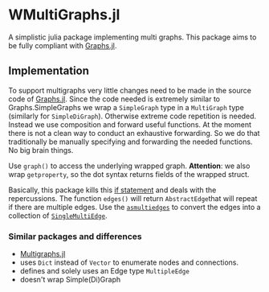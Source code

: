 # WMultiGraphs.jl

A simplistic julia package implementing multi graphs.
This package aims to be fully compliant with [Graphs.jl](https://github.com/JuliaGraphs/Graphs.jl).

## Implementation
To support multigraphs very little changes need to be made in the source code of [Graphs.jl](https://github.com/JuliaGraphs/Graphs.jl).
Since the code needed is extremely similar to Graphs.SimpleGraphs we wrap a `SimpleGraph` type in a `MultiGraph` type (similarly for `SimpleDiGraph`).
Otherwise extreme code repetition is needed.
Instead we use composition and forward useful functions.
At the moment there is not a clean way to conduct an exhaustive forwarding.
So we do that traditionally be manually specifying and forwarding the needed functions.
No big brain things.

Use `graph()` to access the underlying wrapped graph.
**Attention**: we also wrap `getproperty`, so the dot syntax returns fields of the wrapped struct.

Basically, this package kills this [if statement](https://github.com/JuliaGraphs/Graphs.jl/blob/c4360cfaca3936c3d3f784063ad312205cb4fdfe/src/SimpleGraphs/simplegraph.jl#L444) and deals with the repercussions.
The function `edges()` will return `AbstractEdge`that will repeat if there are multiple edges.
Use the [`asmultiedges`](@ref) to convert the edges into a collection of [`SingleMultiEdge`](@ref).

### Similar packages and differences
- [Multigraphs.jl](https://github.com/QuantumBFS/Multigraphs.jl)
 - uses `Dict` instead of `Vector` to enumerate nodes and connections.
 - defines and solely uses an Edge type `MultipleEdge`
 - doesn't wrap Simple(Di)Graph
